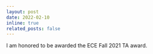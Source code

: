 ```yaml
---
layout: post
date: 2022-02-10
inline: true
related_posts: false
---
```


I am honored to be awarded the ECE Fall 2021 TA award.
